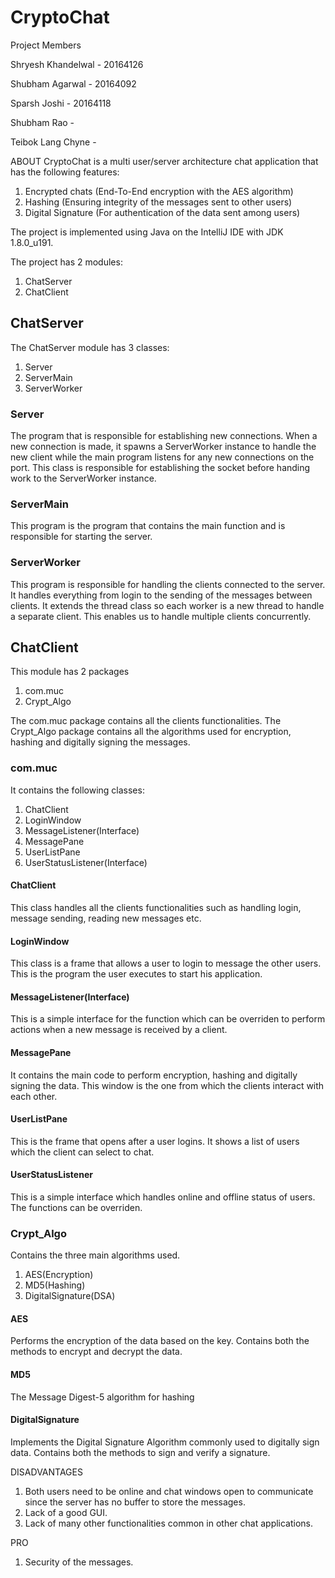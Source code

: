 # CryptoChat
Project Members

Shryesh Khandelwal - 20164126 

Shubham Agarwal - 20164092 

Sparsh Joshi - 20164118 

Shubham Rao -  

Teibok Lang Chyne -  



ABOUT
CryptoChat is a multi user/server architecture chat application that has the following features:
1. Encrypted chats (End-To-End encryption with the AES algorithm)
2. Hashing (Ensuring integrity of the messages sent to other users)
3. Digital Signature (For authentication of the data sent among users)

The project is implemented using Java on the IntelliJ IDE with JDK 1.8.0_u191.

The project has 2 modules:
1. ChatServer
2. ChatClient

## ChatServer
The ChatServer module has 3 classes:
1. Server
2. ServerMain
3. ServerWorker

### Server
The program that is responsible for establishing new connections. When a new connection is made, it spawns a ServerWorker instance 
to handle the new client while the main program listens for any new connections on the port.
This class is responsible for establishing the socket before handing work to the ServerWorker instance.

### ServerMain
This program is the program that contains the main function and is responsible for starting the server.

### ServerWorker
This program is responsible for handling the clients connected to the server. It handles everything from login to the sending of the 
messages between clients. It extends the thread class so each worker is a new thread to handle a separate client.
This enables us to handle multiple clients concurrently.

## ChatClient
This module has 2 packages
1. com.muc
2. Crypt_Algo

The com.muc package contains all the clients functionalities.
The Crypt_Algo package contains all the algorithms used for encryption, hashing and digitally signing the messages.

### com.muc
It contains the following classes:
1. ChatClient
2. LoginWindow
3. MessageListener(Interface)
4. MessagePane
5. UserListPane
6. UserStatusListener(Interface)

#### ChatClient
This class handles all the clients functionalities such as handling login, message sending, reading new messages etc.
#### LoginWindow
This class is a frame that allows a user to login to message the other users.
This is the program the user executes to start his application.
#### MessageListener(Interface)
This is a simple interface for the function which can be overriden to perform actions when a new message is received by a client.
#### MessagePane
It contains the main code to perform encryption, hashing and digitally signing the data.
This window is the one from which the clients interact with each other.
#### UserListPane
This is the frame that opens after a user logins.
It shows a list of users which the client can select to chat.
#### UserStatusListener
This is a simple interface which handles online and offline status of users. The functions can be overriden.

### Crypt_Algo
Contains the three main algorithms used.
1. AES(Encryption)
2. MD5(Hashing)
3. DigitalSignature(DSA)

#### AES
Performs the encryption of the data based on the key.
Contains both the methods to encrypt and decrypt the data.

#### MD5
The Message Digest-5 algorithm for hashing

#### DigitalSignature
Implements the Digital Signature Algorithm commonly used to digitally sign data.
Contains both the methods to sign and verify a signature.

DISADVANTAGES
1. Both users need to be online and chat windows open to communicate since the server has no buffer to store the messages.
2. Lack of a good GUI.
3. Lack of many other functionalities common in other chat applications.

PRO
1. Security of the messages.
